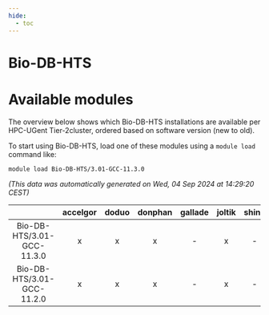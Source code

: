 ```yaml
---
hide:
  - toc
---
```


Bio-DB-HTS
==========

# Available modules


The overview below shows which Bio-DB-HTS installations are available per HPC-UGent Tier-2cluster, ordered based on software version (new to old).

To start using Bio-DB-HTS, load one of these modules using a `module load` command like:

```shell
module load Bio-DB-HTS/3.01-GCC-11.3.0
```

*(This data was automatically generated on Wed, 04 Sep 2024 at 14:29:20 CEST)*  

| |accelgor|doduo|donphan|gallade|joltik|shinx|skitty|
| :---: | :---: | :---: | :---: | :---: | :---: | :---: | :---: |
|Bio-DB-HTS/3.01-GCC-11.3.0|x|x|x|-|x|-|x|
|Bio-DB-HTS/3.01-GCC-11.2.0|x|x|x|-|x|-|x|
